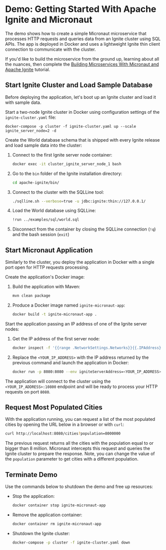 # Demo: Getting Started With Apache Ignite and Micronaut

The demo shows how to create a simple Micronaut microservice that processes HTTP requests and queries data from
an Ignite cluster using SQL APIs. The app is deployed in Docker and uses a lightweight Ignite thin client connection
to communicate with the cluster.

If you'd like to build the microservice from the ground up, learning about all the nuances, then complete the [Building Microservices With Micronaut and Apache Ignite](https://www.gridgain.com/docs/tutorials/micronaut/getting-started/ignite-micronaut-getting-started) tutorial.

## Start Ignite Cluster and Load Sample Database

Before deploying the application, let's boot up an Ignite cluster and load it with sample data.

Start a two-node Ignite cluster in Docker using configuration settings of the `ignite-cluster.yaml` file:
```
docker-compose -p cluster -f ignite-cluster.yaml up --scale ignite_server_node=2 -d
```

Create the World database schema that is shipped with every Ignite release and load sample data into the cluster:

1. Connect to the first Ignite server node container:
    ```bash
    docker exec -it cluster_ignite_server_node_1 bash
    ```

2. Go to the `bin` folder of the Ignite installation directory:
    ```bash
    cd apache-ignite/bin/
    ```

3. Connect to the cluster with the SQLLine tool: 
    ```bash
    ./sqlline.sh --verbose=true -u jdbc:ignite:thin://127.0.0.1/
    ```

4. Load the World database using SQLLine: 
    ```bash
    !run ../examples/sql/world.sql
    ```

5. Disconnect from the container by closing the SQLLine connection (`!q`) and the bash session (`exit`)

## Start Micronaut Application

Similarly to the cluster, you deploy the application in Docker with a single port open for HTTP requests processing.

Create the application's Docker image:

1. Build the application with Maven:
    ```bash
    mvn clean package
    ```

2. Produce a Docker image named `ignite-micronaut-app`:
    ```bash
    docker build -t ignite-micronaut-app .
    ```

Start the application passing an IP address of one of the Ignite server nodes:

1. Get the IP address of the first server node:
    ```bash
    docker inspect -f '{{range .NetworkSettings.Networks}}{{.IPAddress}}{{end}}' cluster_ignite_server_node_1
    ```

2. Replace the `<YOUR_IP_ADDRESS>` with the IP address returned by the previous command and launch the application in Docker:
    ```bash
    docker run -p 8080:8080 --env igniteServerAddress=<YOUR_IP_ADDRESS>:10800 --name ignite-micronaut-app --network cluster_ignite_net ignite-micronaut-app
    ```

The application will connect to the cluster using the `<YOUR_IP_ADDRESS>:10800` endpoint and will be ready to process your
HTTP requests on port `8080`.

## Request Most Populated Cities

With the application running, you can request a list of the most populated cities by opening the URL below in a browser or
with `curl`:
```bash
curl http://localhost:8080/cities?population=8000000
```

The previous request returns all the cities with the population equal to or bigger than 8 million. Micronaut intercepts this
request and queries the Ignite cluster to prepare the response. Note, you can change
the value of the `population` parameter to get cities with a different population.

## Terminate Demo

Use the commands below to shutdown the demo and free up resources:

* Stop the application: 
    ```bash
    docker container stop ignite-micronaut-app
    ```

* Remove the application container:
    ```bash
    docker container rm ignite-micronaut-app
    ```
 
* Shutdown the Ignite cluster:
    ```bash
    docker-compose -p cluster -f ignite-cluster.yaml down
    ```
